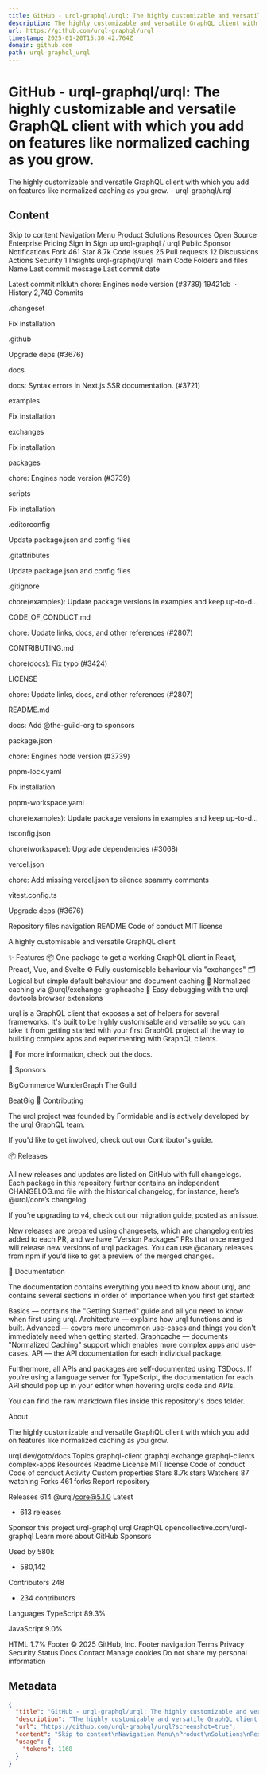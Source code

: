 ```yaml
---
title: GitHub - urql-graphql/urql: The highly customizable and versatile GraphQL client with which you add on features like normalized caching as you grow.
description: The highly customizable and versatile GraphQL client with which you add on features like normalized caching as you grow. - urql-graphql/urql
url: https://github.com/urql-graphql/urql
timestamp: 2025-01-20T15:30:42.764Z
domain: github.com
path: urql-graphql_urql
---
```


# GitHub - urql-graphql/urql: The highly customizable and versatile GraphQL client with which you add on features like normalized caching as you grow.


The highly customizable and versatile GraphQL client with which you add on features like normalized caching as you grow. - urql-graphql/urql


## Content

Skip to content
Navigation Menu
Product
Solutions
Resources
Open Source
Enterprise
Pricing
Sign in
Sign up
urql-graphql
/
urql
Public
 Sponsor
Notifications
Fork 461
 Star 8.7k
Code
Issues
25
Pull requests
12
Discussions
Actions
Security
1
Insights
urql-graphql/urql
 main
Code
Folders and files
Name	Last commit message	Last commit date

Latest commit
nlkluth
chore: Engines node version (#3739)
19421cb
 · 
History
2,749 Commits


.changeset
	
Fix installation
	


.github
	
Upgrade deps (#3676)
	


docs
	
docs: Syntax errors in Next.js SSR documentation. (#3721)
	


examples
	
Fix installation
	


exchanges
	
Fix installation
	


packages
	
chore: Engines node version (#3739)
	


scripts
	
Fix installation
	


.editorconfig
	
Update package.json and config files
	


.gitattributes
	
Update package.json and config files
	


.gitignore
	
chore(examples): Update package versions in examples and keep up-to-d…
	


CODE_OF_CONDUCT.md
	
chore: Update links, docs, and other references (#2807)
	


CONTRIBUTING.md
	
chore(docs): Fix typo (#3424)
	


LICENSE
	
chore: Update links, docs, and other references (#2807)
	


README.md
	
docs: Add @the-guild-org to sponsors
	


package.json
	
chore: Engines node version (#3739)
	


pnpm-lock.yaml
	
Fix installation
	


pnpm-workspace.yaml
	
chore(examples): Update package versions in examples and keep up-to-d…
	


tsconfig.json
	
chore(workspace): Upgrade dependencies (#3068)
	


vercel.json
	
chore: Add missing vercel.json to silence spammy comments
	


vitest.config.ts
	
Upgrade deps (#3676)
	
Repository files navigation
README
Code of conduct
MIT license


A highly customisable and versatile GraphQL client

  


✨ Features
📦 One package to get a working GraphQL client in React, Preact, Vue, and Svelte
⚙️ Fully customisable behaviour via "exchanges"
🗂 Logical but simple default behaviour and document caching
🌱 Normalized caching via @urql/exchange-graphcache
🔬 Easy debugging with the urql devtools browser extensions

urql is a GraphQL client that exposes a set of helpers for several frameworks. It's built to be highly customisable and versatile so you can take it from getting started with your first GraphQL project all the way to building complex apps and experimenting with GraphQL clients.

📃 For more information, check out the docs.

💙 Sponsors

BigCommerce	
WunderGraph	
The Guild

BeatGig
🙌 Contributing

The urql project was founded by Formidable and is actively developed by the urql GraphQL team.

If you'd like to get involved, check out our Contributor's guide.

📦 Releases

All new releases and updates are listed on GitHub with full changelogs. Each package in this repository further contains an independent CHANGELOG.md file with the historical changelog, for instance, here’s @urql/core’s changelog.

If you’re upgrading to v4, check out our migration guide, posted as an issue.

New releases are prepared using changesets, which are changelog entries added to each PR, and we have “Version Packages” PRs that once merged will release new versions of urql packages. You can use @canary releases from npm if you’d like to get a preview of the merged changes.

📃 Documentation

The documentation contains everything you need to know about urql, and contains several sections in order of importance when you first get started:

Basics — contains the "Getting Started" guide and all you need to know when first using urql.
Architecture — explains how urql functions and is built.
Advanced — covers more uncommon use-cases and things you don't immediately need when getting started.
Graphcache — documents "Normalized Caching" support which enables more complex apps and use-cases.
API — the API documentation for each individual package.

Furthermore, all APIs and packages are self-documented using TSDocs. If you’re using a language server for TypeScript, the documentation for each API should pop up in your editor when hovering urql’s code and APIs.

You can find the raw markdown files inside this repository's docs folder.

About

The highly customizable and versatile GraphQL client with which you add on features like normalized caching as you grow.

urql.dev/goto/docs
Topics
graphql-client graphql exchange graphql-clients complex-apps
Resources
 Readme
License
 MIT license
Code of conduct
 Code of conduct
 Activity
 Custom properties
Stars
 8.7k stars
Watchers
 87 watching
Forks
 461 forks
Report repository


Releases 614
@urql/core@5.1.0
Latest
+ 613 releases


Sponsor this project
urql-graphql urql GraphQL
opencollective.com/urql-graphql
Learn more about GitHub Sponsors


Used by 580k
+ 580,142


Contributors
248
+ 234 contributors


Languages
TypeScript
89.3%
 
JavaScript
9.0%
 
HTML
1.7%
Footer
© 2025 GitHub, Inc.
Footer navigation
Terms
Privacy
Security
Status
Docs
Contact
Manage cookies
Do not share my personal information

## Metadata

```json
{
  "title": "GitHub - urql-graphql/urql: The highly customizable and versatile GraphQL client with which you add on features like normalized caching as you grow.",
  "description": "The highly customizable and versatile GraphQL client with which you add on features like normalized caching as you grow. - urql-graphql/urql",
  "url": "https://github.com/urql-graphql/urql?screenshot=true",
  "content": "Skip to content\nNavigation Menu\nProduct\nSolutions\nResources\nOpen Source\nEnterprise\nPricing\nSign in\nSign up\nurql-graphql\n/\nurql\nPublic\n Sponsor\nNotifications\nFork 461\n Star 8.7k\nCode\nIssues\n25\nPull requests\n12\nDiscussions\nActions\nSecurity\n1\nInsights\nurql-graphql/urql\n main\nCode\nFolders and files\nName\tLast commit message\tLast commit date\n\nLatest commit\nnlkluth\nchore: Engines node version (#3739)\n19421cb\n · \nHistory\n2,749 Commits\n\n\n.changeset\n\t\nFix installation\n\t\n\n\n.github\n\t\nUpgrade deps (#3676)\n\t\n\n\ndocs\n\t\ndocs: Syntax errors in Next.js SSR documentation. (#3721)\n\t\n\n\nexamples\n\t\nFix installation\n\t\n\n\nexchanges\n\t\nFix installation\n\t\n\n\npackages\n\t\nchore: Engines node version (#3739)\n\t\n\n\nscripts\n\t\nFix installation\n\t\n\n\n.editorconfig\n\t\nUpdate package.json and config files\n\t\n\n\n.gitattributes\n\t\nUpdate package.json and config files\n\t\n\n\n.gitignore\n\t\nchore(examples): Update package versions in examples and keep up-to-d…\n\t\n\n\nCODE_OF_CONDUCT.md\n\t\nchore: Update links, docs, and other references (#2807)\n\t\n\n\nCONTRIBUTING.md\n\t\nchore(docs): Fix typo (#3424)\n\t\n\n\nLICENSE\n\t\nchore: Update links, docs, and other references (#2807)\n\t\n\n\nREADME.md\n\t\ndocs: Add @the-guild-org to sponsors\n\t\n\n\npackage.json\n\t\nchore: Engines node version (#3739)\n\t\n\n\npnpm-lock.yaml\n\t\nFix installation\n\t\n\n\npnpm-workspace.yaml\n\t\nchore(examples): Update package versions in examples and keep up-to-d…\n\t\n\n\ntsconfig.json\n\t\nchore(workspace): Upgrade dependencies (#3068)\n\t\n\n\nvercel.json\n\t\nchore: Add missing vercel.json to silence spammy comments\n\t\n\n\nvitest.config.ts\n\t\nUpgrade deps (#3676)\n\t\nRepository files navigation\nREADME\nCode of conduct\nMIT license\n\n\nA highly customisable and versatile GraphQL client\n\n  \n\n\n✨ Features\n📦 One package to get a working GraphQL client in React, Preact, Vue, and Svelte\n⚙️ Fully customisable behaviour via \"exchanges\"\n🗂 Logical but simple default behaviour and document caching\n🌱 Normalized caching via @urql/exchange-graphcache\n🔬 Easy debugging with the urql devtools browser extensions\n\nurql is a GraphQL client that exposes a set of helpers for several frameworks. It's built to be highly customisable and versatile so you can take it from getting started with your first GraphQL project all the way to building complex apps and experimenting with GraphQL clients.\n\n📃 For more information, check out the docs.\n\n💙 Sponsors\n\nBigCommerce\t\nWunderGraph\t\nThe Guild\n\nBeatGig\n🙌 Contributing\n\nThe urql project was founded by Formidable and is actively developed by the urql GraphQL team.\n\nIf you'd like to get involved, check out our Contributor's guide.\n\n📦 Releases\n\nAll new releases and updates are listed on GitHub with full changelogs. Each package in this repository further contains an independent CHANGELOG.md file with the historical changelog, for instance, here’s @urql/core’s changelog.\n\nIf you’re upgrading to v4, check out our migration guide, posted as an issue.\n\nNew releases are prepared using changesets, which are changelog entries added to each PR, and we have “Version Packages” PRs that once merged will release new versions of urql packages. You can use @canary releases from npm if you’d like to get a preview of the merged changes.\n\n📃 Documentation\n\nThe documentation contains everything you need to know about urql, and contains several sections in order of importance when you first get started:\n\nBasics — contains the \"Getting Started\" guide and all you need to know when first using urql.\nArchitecture — explains how urql functions and is built.\nAdvanced — covers more uncommon use-cases and things you don't immediately need when getting started.\nGraphcache — documents \"Normalized Caching\" support which enables more complex apps and use-cases.\nAPI — the API documentation for each individual package.\n\nFurthermore, all APIs and packages are self-documented using TSDocs. If you’re using a language server for TypeScript, the documentation for each API should pop up in your editor when hovering urql’s code and APIs.\n\nYou can find the raw markdown files inside this repository's docs folder.\n\nAbout\n\nThe highly customizable and versatile GraphQL client with which you add on features like normalized caching as you grow.\n\nurql.dev/goto/docs\nTopics\ngraphql-client graphql exchange graphql-clients complex-apps\nResources\n Readme\nLicense\n MIT license\nCode of conduct\n Code of conduct\n Activity\n Custom properties\nStars\n 8.7k stars\nWatchers\n 87 watching\nForks\n 461 forks\nReport repository\n\n\nReleases 614\n@urql/core@5.1.0\nLatest\n+ 613 releases\n\n\nSponsor this project\nurql-graphql urql GraphQL\nopencollective.com/urql-graphql\nLearn more about GitHub Sponsors\n\n\nUsed by 580k\n+ 580,142\n\n\nContributors\n248\n+ 234 contributors\n\n\nLanguages\nTypeScript\n89.3%\n \nJavaScript\n9.0%\n \nHTML\n1.7%\nFooter\n© 2025 GitHub, Inc.\nFooter navigation\nTerms\nPrivacy\nSecurity\nStatus\nDocs\nContact\nManage cookies\nDo not share my personal information",
  "usage": {
    "tokens": 1168
  }
}
```
